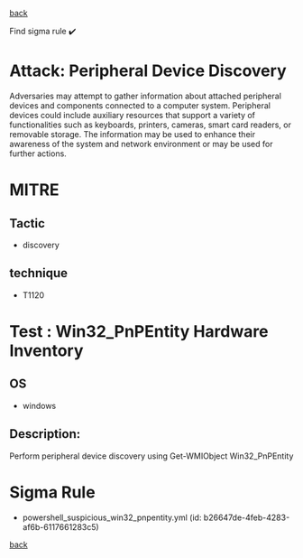 
[back](../index.md)

Find sigma rule :heavy_check_mark: 

# Attack: Peripheral Device Discovery 

Adversaries may attempt to gather information about attached peripheral devices and components connected to a computer system. Peripheral devices could include auxiliary resources that support a variety of functionalities such as keyboards, printers, cameras, smart card readers, or removable storage. The information may be used to enhance their awareness of the system and network environment or may be used for further actions.

# MITRE
## Tactic
  - discovery


## technique
  - T1120


# Test : Win32_PnPEntity Hardware Inventory
## OS
  - windows


## Description:
Perform peripheral device discovery using Get-WMIObject Win32_PnPEntity

# Sigma Rule
 - powershell_suspicious_win32_pnpentity.yml (id: b26647de-4feb-4283-af6b-6117661283c5)



[back](../index.md)
